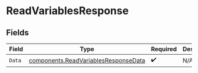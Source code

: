# ReadVariablesResponse


## Fields

| Field                                                                                        | Type                                                                                         | Required                                                                                     | Description                                                                                  |
| -------------------------------------------------------------------------------------------- | -------------------------------------------------------------------------------------------- | -------------------------------------------------------------------------------------------- | -------------------------------------------------------------------------------------------- |
| `Data`                                                                                       | [components.ReadVariablesResponseData](../../models/components/readvariablesresponsedata.md) | :heavy_check_mark:                                                                           | N/A                                                                                          |